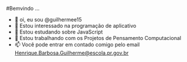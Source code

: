 #Bemvindo
...

- 👋 oi, eu sou @guilhermee15
- 👀 Estou interessado na programação de aplicativo
- 🌱 Estou estudando sobre JavaScript
- 💞️ Estou trabalhando com os Projetos de Pensamento Computacional
- 📫 Você pode entrar em contado comigo pelo email Henrique.Barbosa.Guilherme@escola.pr.gov.br

<!---
guilhermee15/guilhermee15 is a ✨ special ✨ repository because its `README.md` (this file) appears on your GitHub profile.
You can click the Preview link to take a look at your changes.
--->
